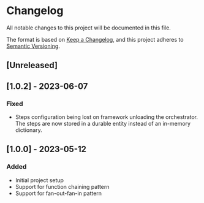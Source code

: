 # Changelog

All notable changes to this project will be documented in this file.

The format is based on [Keep a Changelog](https://keepachangelog.com/en/1.1.0/),
and this project adheres to [Semantic Versioning](https://semver.org/spec/v2.0.0.html).

## [Unreleased]

## [1.0.2] - 2023-06-07

### Fixed

- Steps configuration being lost on framework unloading the orchestrator. The steps are now stored in a durable entity instead of an in-memory dictionary.

## [1.0.0] - 2023-05-12

### Added

- Initial project setup
- Support for function chaining pattern
- Support for fan-out-fan-in pattern
